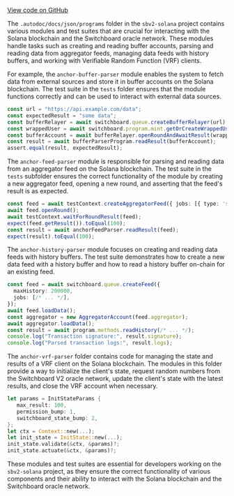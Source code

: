 [View code on GitHub](https://github.com/switchboard-xyz/sbv2-solana/tree/master/.autodoc/docs/json/programs)

The `.autodoc/docs/json/programs` folder in the `sbv2-solana` project contains various modules and test suites that are crucial for interacting with the Solana blockchain and the Switchboard oracle network. These modules handle tasks such as creating and reading buffer accounts, parsing and reading data from aggregator feeds, managing data feeds with history buffers, and working with Verifiable Random Function (VRF) clients.

For example, the `anchor-buffer-parser` module enables the system to fetch data from external sources and store it in buffer accounts on the Solana blockchain. The test suite in the `tests` folder ensures that the module functions correctly and can be used to interact with external data sources.

```javascript
const url = "https://api.example.com/data";
const expectedResult = "some data";
const bufferRelayer = await switchboard.queue.createBufferRelayer(url);
const wrappedUser = await switchboard.program.mint.getOrCreateWrappedUser(payer);
const bufferAccount = await bufferRelayer.openRoundAndAwaitResult(wrappedUser);
const result = await bufferParserProgram.readResult(bufferAccount);
assert.equal(result, expectedResult);
```

The `anchor-feed-parser` module is responsible for parsing and reading data from an aggregator feed on the Solana blockchain. The test suite in the `tests` subfolder ensures the correct functionality of the module by creating a new aggregator feed, opening a new round, and asserting that the feed's result is as expected.

```typescript
const feed = await testContext.createAggregatorFeed({ jobs: [{ type: 'static', value: 100 }] });
await feed.openRound();
await testContext.waitForRoundResult(feed);
expect(feed.getResult()).toEqual(100);
const result = await anchorFeedParser.readResult(feed);
expect(result).toEqual(100);
```

The `anchor-history-parser` module focuses on creating and reading data feeds with history buffers. The test suite demonstrates how to create a new data feed with a history buffer and how to read a history buffer on-chain for an existing feed.

```typescript
const feed = await switchboard.queue.createFeed({
  maxHistory: 200000,
  jobs: [/* ... */],
});
await feed.loadData();
const aggregator = new AggregatorAccount(feed.aggregator);
await aggregator.loadData();
const result = await program.methods.readHistory(/* ... */);
console.log("Transaction signature:", result.signature);
console.log("Parsed transaction logs:", result.logs);
```

The `anchor-vrf-parser` folder contains code for managing the state and results of a VRF client on the Solana blockchain. The modules in this folder provide a way to initialize the client's state, request random numbers from the Switchboard V2 oracle network, update the client's state with the latest results, and close the VRF account when necessary.

```rust
let params = InitStateParams {
   max_result: 100,
   permission_bump: 1,
   switchboard_state_bump: 2,
};
let ctx = Context::new(...);
let init_state = InitState::new(...);
init_state.validate(&ctx, &params)?;
init_state.actuate(&ctx, &params)?;
```

These modules and test suites are essential for developers working on the `sbv2-solana` project, as they ensure the correct functionality of various components and their ability to interact with the Solana blockchain and the Switchboard oracle network.
